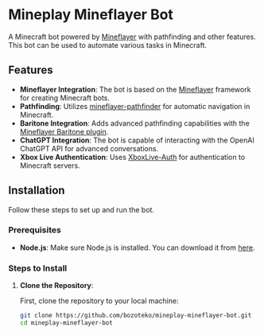 # Mineplay Mineflayer Bot

A Minecraft bot powered by [Mineflayer](https://github.com/PrismarineJS/mineflayer) with pathfinding and other features. This bot can be used to automate various tasks in Minecraft.

## Features

- **Mineflayer Integration**: The bot is based on the [Mineflayer](https://github.com/PrismarineJS/mineflayer) framework for creating Minecraft bots.
- **Pathfinding**: Utilizes [mineflayer-pathfinder](https://github.com/PrismarineJS/mineflayer-pathfinder) for automatic navigation in Minecraft.
- **Baritone Integration**: Adds advanced pathfinding capabilities with the [Mineflayer Baritone plugin](https://github.com/PrismarineJS/mineflayer-baritone).
- **ChatGPT Integration**: The bot is capable of interacting with the OpenAI ChatGPT API for advanced conversations.
- **Xbox Live Authentication**: Uses [XboxLive-Auth](https://github.com/XboxReplay/xboxlive-auth) for authentication to Minecraft servers.

## Installation

Follow these steps to set up and run the bot.

### Prerequisites

- **Node.js**: Make sure Node.js is installed. You can download it from [here](https://nodejs.org/).

### Steps to Install

1. **Clone the Repository**:

   First, clone the repository to your local machine:

   ```bash
   git clone https://github.com/bozoteko/mineplay-mineflayer-bot.git
   cd mineplay-mineflayer-bot
